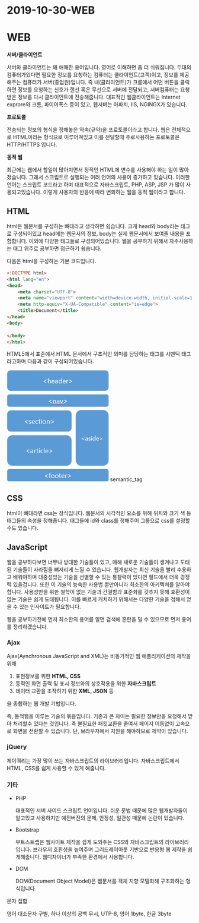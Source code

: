 # 2019-10-30-WEB

# WEB

**서버/클라이언트**

서버와 클라이언트는 꽤 애매한 용어입니다. 영어로 이해하면 좀 더 쉬워집니다. 두대의 컴퓨터가있다면 필요한 정보를 요청하는 컴퓨터는 클라이언트(고객)이고, 정보를 제공해주는 컴퓨터가 서버(종업원)입니다. 즉 내(클라이언트)가 크롬에서 어떤 버튼을 클릭하면 정보를 요청하는 신호가 랜선 혹은 무선으로 서버에 전달되고, 서버컴퓨터는 요청받은 정보를 다시 클라이언트에 전송해줍니다. 대표적인 웹클라이언트는 Internet exprore와 크롬, 파이어폭스 등이 있고, 웹서버는 아파치, IIS, NGINGX가 있습니다.

**프로토콜**

전송되는 정보의 형식을 정해놓은 약속(규약)을 프로토콜이라고 합니다. 웹은 전체적으로 HTML이라는 형식으로 이루어져있고 이를 전달할때 주로사용하는 프로토콜은 HTTP/HTTPS 입니다.

**동적 웹**

최근에는 웹에서 할일이 많아지면서 정적인 HTML에 변수를 사용해야 하는 일이 많아졌습니다. 그래서 스크립트로 실행되는 여러 언어의 사용이 증가하고 있습니다. 이러한 언어는 스크립트 코드라고 하며 대표적으로 자바스크립트, PHP, ASP, JSP 가 많이 사용되고있습니다. 이렇게 사용자의 반응에 따라 변화하는 웹을 동적 웹이라고 합니다.

## HTML

html은 웹문서를 구성하는 뼈대라고 생각하면 쉽습니다. 크게 head와 body라는 태그로 구성되어있고 head에는 웹문서의 정보, body는 실제 웹문서에서 보여줄 내용을 포함합니다. 이외에 다양한 태그들로 구성되어있습니다. 웹을 공부하기 위해서 자주사용하는 태그 위주로 공부하면 접근하기 쉽습니다.

다음은 html을 구성하는 기본 코드입니다.

```html
<!DOCTYPE html>
<html lang="en">
<head>
    <meta charset="UTF-8">
    <meta name="viewport" content="width=device-width, initial-scale=1.0">
    <meta http-equiv="X-UA-Compatible" content="ie=edge">
    <title>Document</title>
</head>
<body>
    
</body>
</html>
```

HTML5에서 표준에서 HTML 문서에서 구조적인 의미를 담당하는 태그를 시맨틱 태그라고하며 다음과 같이 구성되어있습니다.

![image0_semantic_tag](/assets/img/2019-10-30-WEB/semantic_tag.png)
semantic_tag

## CSS

html이 뼈대라면 css는 장식입니다. 웹문서의 시각적인 요소를 위해 위치와 크기 색 등 태그들의 속성을 정해줍니다. 태그들에 id와 class를 정해주어 그룹으로 css를 설정할수도 있습니다.

## JavaScript

웹을 공부하다보면 너무나 방대한 기술들이 있고, 매해 새로운 기술들이 생겨나고 도태된 기술들이 사라짐을 뼈저리게 느낄 수 있습니다. 웹개발자는 최신 기술을 빨리 수용하고 배워야하며 대중성있는 기술을 선별할 수 있는 통찰력이 있다면 필드에서 더욱 경쟁력 있을겁니다. 또한 이 기술의 능숙한 사용법 뿐만아니라 최소한의 아키텍쳐를 알아야 합니다. 사용성만을 위한 철학이 없는 기술과 간결함과 표준화를 갖추지 못해 호환성이 없는 기술은 쉽게 도태됩니다. 이를 빠르게 캐치하기 위해서는 다양한 기술을 접해서 얻을 수 있는 인사이트가 필요합니다.

웹을 공부하기전에 먼저 최소한의 용어를 알면 검색에 혼란을 덜 수 있으므로 먼저 용어를 정리하겠습니다.

### Ajax

Ajax(Aynchronous JavaScript and XML)는 비동기적인 웹 애플리케이션의 제작을 위해

1. 표현정보를 위한 **HTML, CSS**
2. 동적인 화면 출력 및 표시 정보와의 상호작용을 위한 **자바스크립트**
3. 데이터 교환을 조작하기 위한 **XML, JSON** 등

을 종합하는 웹 개발 기법입니다.

즉, 동적웹을 이루는 기술의 묶음입니다. 기존과 큰 차이는 필요한 정보만을 요청해서 받아 처리할수 있다는 것입니다. 즉 불필요한 패킷교환을 줄여서 페이지 이동없이 고속으로 화면을 전환할 수 있습니다. 단, 브라우저에서 지원을 해야하므로 제약이 있습니다.

### jQuery

제이쿼리는 가장 많이 쓰는 자바스크립트의 라이브러리입니다. 자바스크립트에서 HTML, CSS를 쉽게 사용할 수 있게 해줍니다.

### 기타

- PHP

    대표적인 서버 사이드 스크립트 언어입니다. 쉬운 문법 때문에 많은 웹개발자들이 알고있고 사용하지만 예전버전의 문제, 안정성, 일관성 때문에 논란이 있습니다.

- Bootstrap

    부트스트랩은 웹사이트 제작을 쉽게 도와주는 CSS와 자바스크립트의 라이브러리입니다. 브라우저 호환성을 높여주며 그리드레이아웃 기반으로 반응형 웹 제작을 쉽게해줍니다. 웹디자이너가 부족한 환경에서 사용합니다.

- DOM

    DOM(Document Object Model)은 웹문서를 객체 지향 모델화해 구조화하는 형식입니다.

문자 집합

영어 대소문자 구별, 하나 이상의 공백 무시, UTP-8, 영어 1byte, 한글 3byte